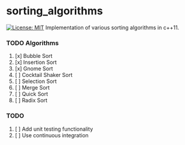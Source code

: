 # sorting_algorithms
[![License: MIT](https://img.shields.io/badge/License-MIT-yellow.svg)](https://opensource.org/licenses/MIT)
Implementation of various sorting algorithms in c++11.
### TODO Algorithms
1. [x] Bubble Sort
2. [x] Insertion Sort
3. [x] Gnome Sort
4. [ ] Cocktail Shaker Sort
5. [ ] Selection Sort
6. [ ] Merge Sort
7. [ ] Quick Sort
8. [ ] Radix Sort

### TODO 
1. [ ] Add unit testing functionality
2. [ ] Use continuous integration

